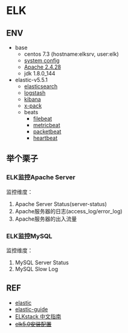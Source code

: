 # ELK

## ENV

- base
  - centos 7.3 (hostname:elksrv, user:elk)
  - [system config](env-os.md)
  - [Apache 2.4.28](env-apache2.md)
  - jdk 1.8.0_144
- elastic-v5.5.1
  - [elasticsearch](elk-es.md)
  - [logstash](elk-logstash.md)
  - [kibana](elk-kbn.md)
  - [x-pack](elk-xpack.md)
  - beats
    - [filebeat](elk-filebeat.md)
    - [metricbeat](elk-metricbeat.md)
    - [packetbeat](elk-packetbeat.md)
    - [heartbeat](elk-heartbeat.md)

## 举个栗子

### ELK监控Apache Server

监控维度：

1. Apache Server Status(server-status)
1. Apache服务器的日志(access_log/error_log)
1. Apache服务器的出入流量


### ELK监控MySQL

监控维度：

1. MySQL Server Status
1. MySQL Slow Log

## REF

- [elastic](https://www.elastic.co/)
- [elastic-guide](https://www.elastic.co/guide/index.html)
- [ELKstack 中文指南](https://www.gitbook.com/book/chenryn/elk-stack-guide-cn/details)
- [~~elk5.0安装配置~~](http://blog.csdn.net/qq942477618/article/details/53518372)
